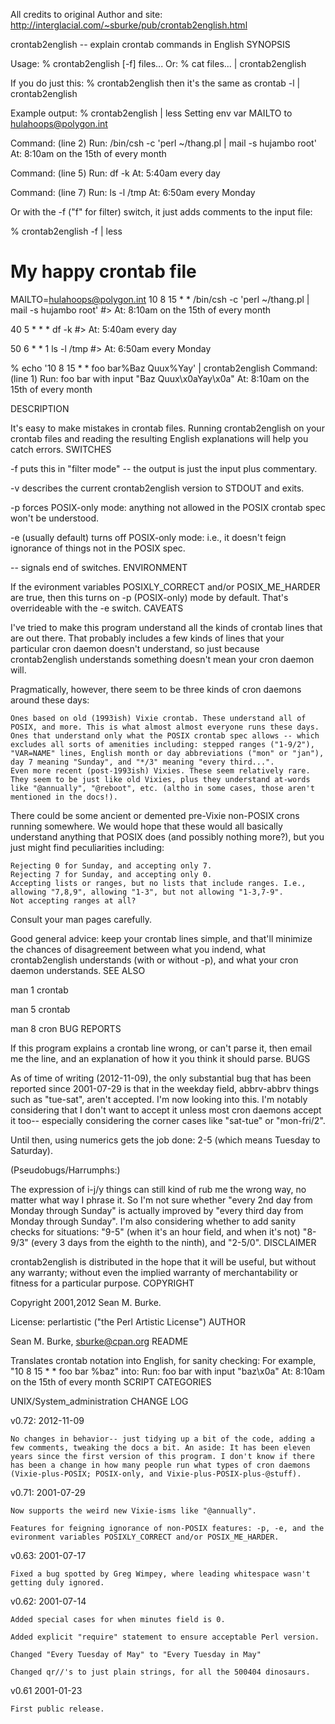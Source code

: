 All credits to original Author and site: http://interglacial.com/~sburke/pub/crontab2english.html

crontab2english -- explain crontab commands in English
SYNOPSIS

  Usage:
    % crontab2english [-f] files...
  Or:
    % cat files... | crontab2english
    
  If you do just this:
    % crontab2english
  then it's the same as crontab -l | crontab2english

  Example output:
  % crontab2english | less
  Setting env var MAILTO to hulahoops@polygon.int
  
  Command: (line 2)
    Run: /bin/csh -c 'perl ~/thang.pl | mail -s hujambo root'
    At: 8:10am on    the 15th of    every month
  
  Command: (line 5)
    Run: df -k
    At: 5:40am    every day
  
  Command: (line 7)
    Run: ls -l /tmp
    At: 6:50am    every Monday

  Or with the -f ("f" for filter) switch, it just adds comments
  to the input file:
  
  % crontab2english -f | less
  # My happy crontab file
  MAILTO=hulahoops@polygon.int
  10 8 15 * * /bin/csh -c 'perl ~/thang.pl | mail -s hujambo root'
  #>  At: 8:10am on    the 15th of    every month
  
  
  40 5 * * * df -k
  #>  At: 5:40am    every day
  
  50 6 * * 1 ls -l /tmp
  #>  At: 6:50am    every Monday

  % echo '10 8 15 * * foo bar%Baz Quux%Yay' | crontab2english
  Command: (line 1)
  Run: foo bar
   with input "Baz Quux\x0aYay\x0a"
  At: 8:10am on    the 15th of    every month

DESCRIPTION

It's easy to make mistakes in crontab files. Running crontab2english on your crontab files and reading the resulting English explanations will help you catch errors.
SWITCHES

-f puts this in "filter mode" -- the output is just the input plus commentary.

-v describes the current crontab2english version to STDOUT and exits.

-p forces POSIX-only mode: anything not allowed in the POSIX crontab spec won't be understood.

-e (usually default) turns off POSIX-only mode: i.e., it doesn't feign ignorance of things not in the POSIX spec.

-- signals end of switches.
ENVIRONMENT

If the evironment variables POSIXLY_CORRECT and/or POSIX_ME_HARDER are true, then this turns on -p (POSIX-only) mode by default. That's overrideable with the -e switch.
CAVEATS

I've tried to make this program understand all the kinds of crontab lines that are out there. That probably includes a few kinds of lines that your particular cron daemon doesn't understand, so just because crontab2english understands something doesn't mean your cron daemon will.

Pragmatically, however, there seem to be three kinds of cron daemons around these days:

    Ones based on old (1993ish) Vixie crontab. These understand all of POSIX, and more. This is what almost almost everyone runs these days.
    Ones that understand only what the POSIX crontab spec allows -- which excludes all sorts of amenities including: stepped ranges ("1-9/2"), "VAR=NAME" lines, English month or day abbreviations ("mon" or "jan"), day 7 meaning "Sunday", and "*/3" meaning "every third...".
    Even more recent (post-1993ish) Vixies. These seem relatively rare. They seem to be just like old Vixies, plus they understand at-words like "@annually", "@reboot", etc. (altho in some cases, those aren't mentioned in the docs!).

There could be some ancient or demented pre-Vixie non-POSIX crons running somewhere. We would hope that these would all basically understand anything that POSIX does (and possibly nothing more?), but you just might find peculiarities including:

    Rejecting 0 for Sunday, and accepting only 7.
    Rejecting 7 for Sunday, and accepting only 0.
    Accepting lists or ranges, but no lists that include ranges. I.e., allowing "7,8,9", allowing "1-3", but not allowing "1-3,7-9".
    Not accepting ranges at all?

Consult your man pages carefully.

Good general advice: keep your crontab lines simple, and that'll minimize the chances of disagreement between what you indend, what crontab2english understands (with or without -p), and what your cron daemon understands.
SEE ALSO

man 1 crontab

man 5 crontab

man 8 cron
BUG REPORTS

If this program explains a crontab line wrong, or can't parse it, then email me the line, and an explanation of how it you think it should parse.
BUGS

As of time of writing (2012-11-09), the only substantial bug that has been reported since 2001-07-29 is that in the weekday field, abbrv-abbrv things such as "tue-sat", aren't accepted. I'm now looking into this. I'm notably considering that I don't want to accept it unless most cron daemons accept it too-- especially considering the corner cases like "sat-tue" or "mon-fri/2".

Until then, using numerics gets the job done: 2-5 (which means Tuesday to Saturday).

(Pseudobugs/Harrumphs:)

The expression of i-j/y things can still kind of rub me the wrong way, no matter what way I phrase it. So I'm not sure whether "every 2nd day from Monday through Sunday" is actually improved by "every third day from Monday through Sunday". I'm also considering whether to add sanity checks for situations: "9-5" (when it's an hour field, and when it's not) "8-9/3" (every 3 days from the eighth to the ninth), and "2-5/0".
DISCLAIMER

crontab2english is distributed in the hope that it will be useful, but without any warranty; without even the implied warranty of merchantability or fitness for a particular purpose.
COPYRIGHT

Copyright 2001,2012 Sean M. Burke.

License: perlartistic ("the Perl Artistic License")
AUTHOR

Sean M. Burke, <sburke@cpan.org>
README

Translates crontab notation into English, for sanity checking: For example, "10 8 15 * * foo bar %baz" into: Run: foo bar with input "baz\x0a" At: 8:10am on the 15th of every month
SCRIPT CATEGORIES

UNIX/System_administration
CHANGE LOG

v0.72: 2012-11-09

    No changes in behavior-- just tidying up a bit of the code, adding a few comments, tweaking the docs a bit. An aside: It has been eleven years since the first version of this program. I don't know if there has been a change in how many people run what types of cron daemons (Vixie-plus-POSIX; POSIX-only, and Vixie-plus-POSIX-plus-@stuff).
v0.71: 2001-07-29

    Now supports the weird new Vixie-isms like "@annually".

    Features for feigning ignorance of non-POSIX features: -p, -e, and the evironment variables POSIXLY_CORRECT and/or POSIX_ME_HARDER.
v0.63: 2001-07-17

    Fixed a bug spotted by Greg Wimpey, where leading whitespace wasn't getting duly ignored.
v0.62: 2001-07-14

    Added special cases for when minutes field is 0.

    Added explicit "require" statement to ensure acceptable Perl version.

    Changed "Every Tuesday of May" to "Every Tuesday in May"

    Changed qr//'s to just plain strings, for all the 500404 dinosaurs.
v0.61 2001-01-23

    First public release.

